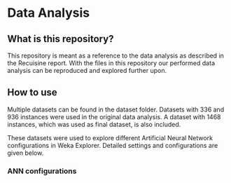 # Data Analysis

## What is this repository?
This repository is meant as a reference to the data analysis as described in the Recuisine report. With the files in this repository our performed data analysis can be reproduced and explored further upon.

## How to use
Multiple datasets can be found in the dataset folder. Datasets with 336 and 936 instances were used in the original data analysis. A dataset with 1468 instances, which was used as final dataset, is also included.

These datasets were used to explore different Artificial Neural Network configurations in Weka Explorer. Detailed settings and configurations are given below.

### ANN configurations
